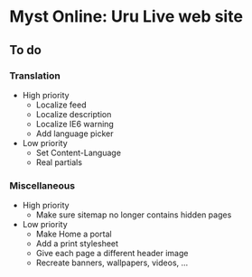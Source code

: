 Myst Online: Uru Live web site
==============================

To do
-----

### Translation

* High priority
	* Localize feed
	* Localize description
	* Localize IE6 warning
	* Add language picker
* Low priority
	* Set Content-Language
	* Real partials

### Miscellaneous

* High priority
	* Make sure sitemap no longer contains hidden pages
* Low priority
	* Make Home a portal
	* Add a print stylesheet
	* Give each page a different header image
	* Recreate banners, wallpapers, videos, …

